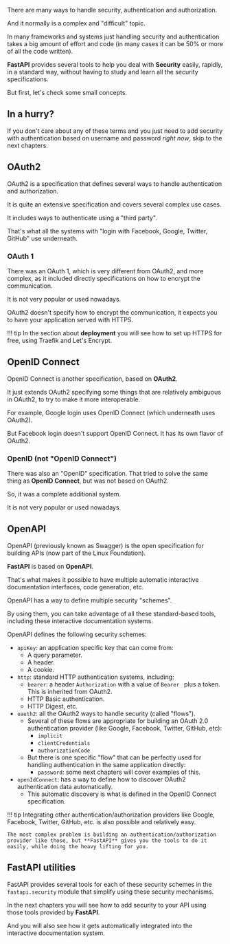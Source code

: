 There are many ways to handle security, authentication and authorization.

And it normally is a complex and "difficult" topic.

In many frameworks and systems just handling security and authentication takes a big amount of effort and code (in many cases it can be 50% or more of all the code written).

**FastAPI** provides several tools to help you deal with **Security** easily, rapidly, in a standard way, without having to study and learn all the security specifications.

But first, let's check some small concepts.

## In a hurry?

If you don't care about any of these terms and you just need to add security with authentication based on username and password *right now*, skip to the next chapters.

## OAuth2

OAuth2 is a specification that defines several ways to handle authentication and authorization.

It is quite an extensive specification and covers several complex use cases.

It includes ways to authenticate using a "third party".

That's what all the systems with "login with Facebook, Google, Twitter, GitHub" use underneath.

### OAuth 1

There was an OAuth 1, which is very different from OAuth2, and more complex, as it included directly specifications on how to encrypt the communication.

It is not very popular or used nowadays.

OAuth2 doesn't specify how to encrypt the communication, it expects you to have your application served with HTTPS.

!!! tip
    In the section about **deployment** you will see how to set up HTTPS for free, using Traefik and Let's Encrypt.


## OpenID Connect

OpenID Connect is another specification, based on **OAuth2**.

It just extends OAuth2 specifying some things that are relatively ambiguous in OAuth2, to try to make it more interoperable.

For example, Google login uses OpenID Connect (which underneath uses OAuth2).

But Facebook login doesn't support OpenID Connect. It has its own flavor of OAuth2.

### OpenID (not "OpenID Connect")

There was also an "OpenID" specification. That tried to solve the same thing as **OpenID Connect**, but was not based on OAuth2.

So, it was a complete additional system.

It is not very popular or used nowadays.

## OpenAPI

OpenAPI (previously known as Swagger) is the open specification for building APIs (now part of the Linux Foundation).

**FastAPI** is based on **OpenAPI**.

That's what makes it possible to have multiple automatic interactive documentation interfaces, code generation, etc.

OpenAPI has a way to define multiple security "schemes".

By using them, you can take advantage of all these standard-based tools, including these interactive documentation systems.

OpenAPI defines the following security schemes:

* `apiKey`: an application specific key that can come from:
    * A query parameter.
    * A header.
    * A cookie.
* `http`: standard HTTP authentication systems, including:
    * `bearer`: a header `Authorization` with a value of `Bearer ` plus a token. This is inherited from OAuth2.
    * HTTP Basic authentication.
    * HTTP Digest, etc.
* `oauth2`: all the OAuth2 ways to handle security (called "flows").
    * Several of these flows are appropriate for building an OAuth 2.0 authentication provider (like Google, Facebook, Twitter, GitHub, etc):
        * `implicit`
        * `clientCredentials`
        * `authorizationCode`
    * But there is one specific "flow" that can be perfectly used for handling authentication in the same application directly:
        * `password`: some next chapters will cover examples of this.
* `openIdConnect`: has a way to define how to discover OAuth2 authentication data automatically.
    * This automatic discovery is what is defined in the OpenID Connect specification.


!!! tip
    Integrating other authentication/authorization providers like Google, Facebook, Twitter, GitHub, etc. is also possible and relatively easy.

    The most complex problem is building an authentication/authorization provider like those, but **FastAPI** gives you the tools to do it easily, while doing the heavy lifting for you.

## **FastAPI** utilities

FastAPI provides several tools for each of these security schemes in the `fastapi.security` module that simplify using these security mechanisms.

In the next chapters you will see how to add security to your API using those tools provided by **FastAPI**.

And you will also see how it gets automatically integrated into the interactive documentation system.
